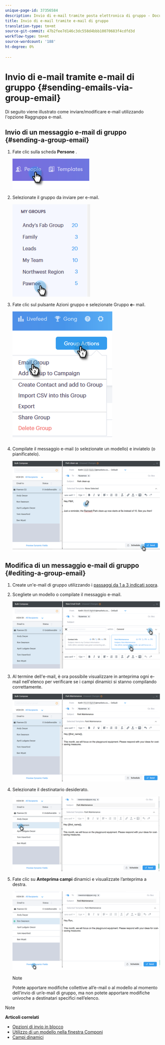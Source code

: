 ```yaml
---
unique-page-id: 37356584
description: Invio di e-mail tramite posta elettronica di gruppo - Documenti Marketo - Documentazione del prodotto
title: Invio di e-mail tramite e-mail di gruppo
translation-type: tm+mt
source-git-commit: 47b2fee7d146c3dc558d4bbb10070683f4cdfd3d
workflow-type: tm+mt
source-wordcount: '188'
ht-degree: 0%

---
```



# Invio di e-mail tramite e-mail di gruppo {#sending-emails-via-group-email}

Di seguito viene illustrato come inviare/modificare e-mail utilizzando l&#39;opzione Raggruppa e-mail.

## Invio di un messaggio e-mail di gruppo {#sending-a-group-email}

1. Fate clic sulla scheda **Persone** .

   ![](assets/one-3.png)

1. Selezionate il gruppo da inviare per e-mail.

   ![](assets/two-3.png)

1. Fate clic sul pulsante Azioni gruppo e selezionate Gruppo **e-** mail.

   ![](assets/three-3.png)

1. Compilate il messaggio e-mail (o selezionate un modello) e inviatelo (o pianificatelo).

   ![](assets/four-3.png)

## Modifica di un messaggio e-mail di gruppo {#editing-a-group-email}

1. Create un&#39;e-mail di gruppo utilizzando i [passaggi da 1 a 3 indicati sopra](https://docs.marketo.com/display/DOCS/Sending+Emails+via+Group+Email#SendingEmailsviaGroupEmail-SendingaGroupEmail).
1. Scegliete un modello o compilate il messaggio e-mail.

   ![](assets/edit-two.png)

1. Al termine dell&#39;e-mail, è ora possibile visualizzare in anteprima ogni e-mail nell&#39;elenco per verificare se i campi dinamici si stanno compilando correttamente.

   ![](assets/edit-three.png)

1. Selezionate il destinatario desiderato.

   ![](assets/edit-four.png)

1. Fate clic su **Anteprima campi** dinamici e visualizzate l’anteprima a destra.

   ![](assets/edit-five.png)

   >[!NOTE]
   >
   >Potete apportare modifiche collettive all’e-mail o al modello al momento dell’invio di un’e-mail di gruppo, ma non potete apportare modifiche univoche a destinatari specifici nell’elenco.

>[!NOTE]
>
>**Articoli correlati**
>
>* [Opzioni di invio in blocco](http://docs.marketo.com/x/HwQ6Ag)
>* [Utilizzo di un modello nella finestra Componi](http://docs.marketo.com/x/MQQ6Ag)
>* [Campi dinamici](http://docs.marketo.com/x/wwDb)

>



